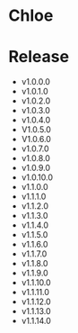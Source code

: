 # Chloe

# Release
  - v1.0.0.0
  - v1.0.1.0
  - v1.0.2.0
  - v1.0.3.0
  - v1.0.4.0
  - V1.0.5.0
  - V1.0.6.0
  - v1.0.7.0
  - v1.0.8.0
  - v1.0.9.0
  - v1.0.10.0
  - v1.1.0.0
  - v1.1.1.0
  - v1.1.2.0
  - v1.1.3.0
  - v1.1.4.0
  - v1.1.5.0
  - v1.1.6.0
  - v1.1.7.0
  - v1.1.8.0
  - v1.1.9.0
  - v1.1.10.0
  - v1.1.11.0
  - v1.1.12.0
  - v1.1.13.0
  - v1.1.14.0
